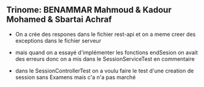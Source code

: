 ## Trinome: BENAMMAR Mahmoud & Kadour Mohamed & Sbartai Achraf

- On a crée des respones dans le fichier rest-api et on a meme creer des exceptions dans le fichier serveur 

- mais quand on a essayé d'implémenter les fonctions endSesion on avait des erreurs donc on a mis dans le SessionServiceTest en commentaire

- dans le SessionControllerTest on a voulu faire le test d'une creation de session sans Examens mais c'a n'a pas marché 

